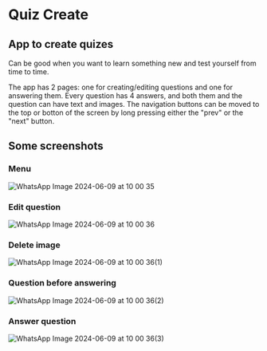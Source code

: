   # Quiz Create
  ## App to create quizes

  Can be good when you want to learn something new and test yourself from time to time.

  The app has 2 pages: one for creating/editing questions and one for answering them.
  Every question has 4 answers, and both them and the question can have text and images.
  The navigation buttons can be moved to the top or botton of the screen by long pressing either the "prev" or the "next" button.

  ## Some screenshots

  ### Menu
  ![WhatsApp Image 2024-06-09 at 10 00 35](https://github.com/agf13/QuizCreate/assets/61512320/6b79a88b-e297-4ced-b727-bcb7ab430155)

  ### Edit question
  ![WhatsApp Image 2024-06-09 at 10 00 36](https://github.com/agf13/QuizCreate/assets/61512320/6dfc8a59-11ec-4aea-bf42-83e3c832ada9)

  ### Delete image
  ![WhatsApp Image 2024-06-09 at 10 00 36(1)](https://github.com/agf13/QuizCreate/assets/61512320/65ed14f8-ded1-44a7-98e8-0cda3c911163)

  ### Question before answering
  ![WhatsApp Image 2024-06-09 at 10 00 36(2)](https://github.com/agf13/QuizCreate/assets/61512320/f8777c0d-47cb-4fb5-8f1c-39aa59c117c8)

  ### Answer question
  ![WhatsApp Image 2024-06-09 at 10 00 36(3)](https://github.com/agf13/QuizCreate/assets/61512320/2fef8965-f1d1-4703-8373-6b703888148f)



